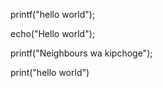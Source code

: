 printf("hello world");    

echo("Hello world");   

printf("Neighbours wa kipchoge");   

print("hello world")   

